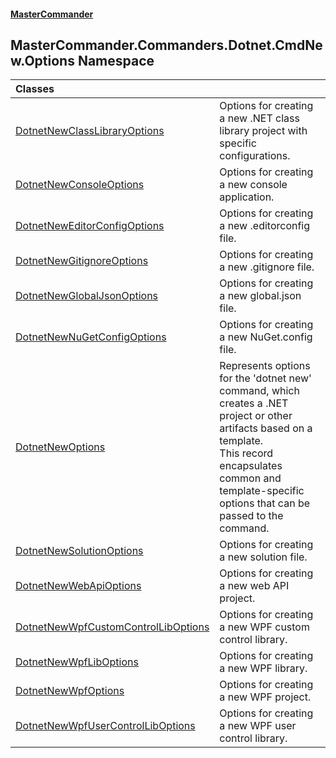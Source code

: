 #### [MasterCommander](MasterCommander.md 'MasterCommander')

## MasterCommander.Commanders.Dotnet.CmdNew.Options Namespace

| Classes | |
| :--- | :--- |
| [DotnetNewClassLibraryOptions](DotnetNewClassLibraryOptions.md 'MasterCommander.Commanders.Dotnet.CmdNew.Options.DotnetNewClassLibraryOptions') | Options for creating a new .NET class library project with specific configurations. |
| [DotnetNewConsoleOptions](DotnetNewConsoleOptions.md 'MasterCommander.Commanders.Dotnet.CmdNew.Options.DotnetNewConsoleOptions') | Options for creating a new console application. |
| [DotnetNewEditorConfigOptions](DotnetNewEditorConfigOptions.md 'MasterCommander.Commanders.Dotnet.CmdNew.Options.DotnetNewEditorConfigOptions') | Options for creating a new .editorconfig file. |
| [DotnetNewGitignoreOptions](DotnetNewGitignoreOptions.md 'MasterCommander.Commanders.Dotnet.CmdNew.Options.DotnetNewGitignoreOptions') | Options for creating a new .gitignore file. |
| [DotnetNewGlobalJsonOptions](DotnetNewGlobalJsonOptions.md 'MasterCommander.Commanders.Dotnet.CmdNew.Options.DotnetNewGlobalJsonOptions') | Options for creating a new global.json file. |
| [DotnetNewNuGetConfigOptions](DotnetNewNuGetConfigOptions.md 'MasterCommander.Commanders.Dotnet.CmdNew.Options.DotnetNewNuGetConfigOptions') | Options for creating a new NuGet.config file. |
| [DotnetNewOptions](DotnetNewOptions.md 'MasterCommander.Commanders.Dotnet.CmdNew.Options.DotnetNewOptions') | Represents options for the 'dotnet new' command, which creates a .NET project or other artifacts based on a template.<br/>This record encapsulates common and template-specific options that can be passed to the command. |
| [DotnetNewSolutionOptions](DotnetNewSolutionOptions.md 'MasterCommander.Commanders.Dotnet.CmdNew.Options.DotnetNewSolutionOptions') | Options for creating a new solution file. |
| [DotnetNewWebApiOptions](DotnetNewWebApiOptions.md 'MasterCommander.Commanders.Dotnet.CmdNew.Options.DotnetNewWebApiOptions') | Options for creating a new web API project. |
| [DotnetNewWpfCustomControlLibOptions](DotnetNewWpfCustomControlLibOptions.md 'MasterCommander.Commanders.Dotnet.CmdNew.Options.DotnetNewWpfCustomControlLibOptions') | Options for creating a new WPF custom control library. |
| [DotnetNewWpfLibOptions](DotnetNewWpfLibOptions.md 'MasterCommander.Commanders.Dotnet.CmdNew.Options.DotnetNewWpfLibOptions') | Options for creating a new WPF library. |
| [DotnetNewWpfOptions](DotnetNewWpfOptions.md 'MasterCommander.Commanders.Dotnet.CmdNew.Options.DotnetNewWpfOptions') | Options for creating a new WPF project. |
| [DotnetNewWpfUserControlLibOptions](DotnetNewWpfUserControlLibOptions.md 'MasterCommander.Commanders.Dotnet.CmdNew.Options.DotnetNewWpfUserControlLibOptions') | Options for creating a new WPF user control library. |
